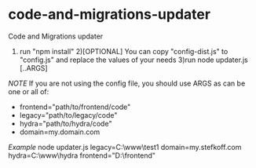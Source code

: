 # code-and-migrations-updater
Code and Migrations updater

1) run "npm install"
2)[OPTIONAL] You can copy "config-dist.js" to "config.js" and replace the values of your needs
3)run node updater.js [..ARGS]

*NOTE*
If you are not using the config file, you should use ARGS as can be one or all of:
 - frontend="path/to/frontend/code"
 - legacy="path/to/legacy/code"
 - hydra="path/to/hydra/code"
 - domain=my.domain.com
 
 *Example*
 node updater.js legacy=C:\www\test1 domain=my.stefkoff.com hydra=C:\www\hydra frontend="D:\frontend"
